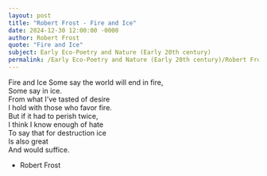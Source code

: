 ```yaml
---
layout: post
title: "Robert Frost - Fire and Ice"
date: 2024-12-30 12:00:00 -0000
author: Robert Frost
quote: "Fire and Ice"
subject: Early Eco-Poetry and Nature (Early 20th century)
permalink: /Early Eco-Poetry and Nature (Early 20th century)/Robert Frost/Robert Frost - Fire and Ice
---
```


Fire and Ice
Some say the world will end in fire,  
Some say in ice.  
From what I’ve tasted of desire  
I hold with those who favor fire.  
But if it had to perish twice,  
I think I know enough of hate  
To say that for destruction ice  
Is also great  
And would suffice.

- Robert Frost
